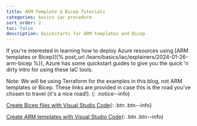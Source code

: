 ```yaml
---
title: ARM Template & Bicep Tutorials
categories: basics iac procedure
sort_order: 2
toc: false
description: Quickstarts for ARM templates and Bicep
---
```

If you're interested in learning how to deploy Azure resources using [ARM templates or Bicep]({% post_url /learn/basics/iac/explainers/2024-01-26-arm-bicep %}), Azure has some quickstart guides to give you the quick 'n dirty intro for using these IaC tools.<!--more-->

Note: We will be using Terraform for the examples in this blog, not ARM templates or Bicep. These links are provided in case this is the road you've chosen to travel (it's a nice road!).
{: .notice--info}

[Create Bicep files with Visual Studio Code](https://learn.microsoft.com/en-us/azure/azure-resource-manager/bicep/quickstart-create-bicep-use-visual-studio-code?tabs=CLI){: .btn .btn--info}

[Create ARM templates with Visual Studio Code](https://learn.microsoft.com/en-us/azure/azure-resource-manager/templates/quickstart-create-templates-use-visual-studio-code?tabs=CLI){: .btn .btn--info}
